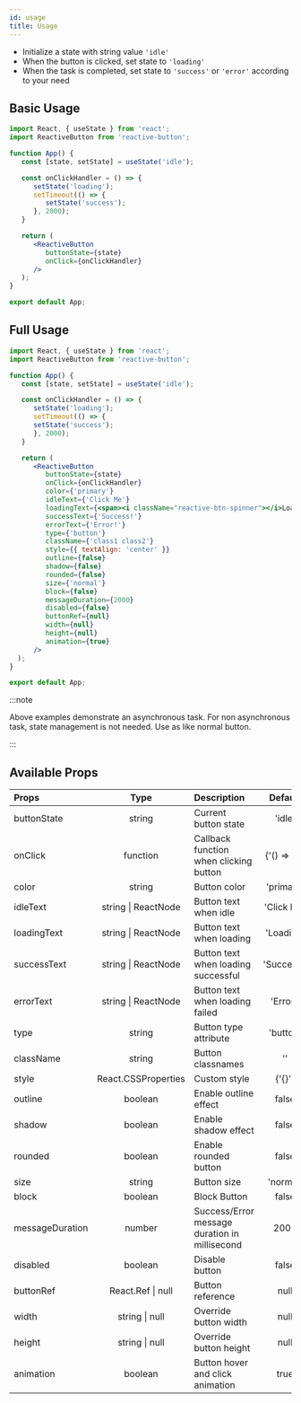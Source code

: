 ```yaml
---
id: usage
title: Usage
---
```


- Initialize a state with string value <code>'idle'</code>
- When the button is clicked, set state to <code>'loading'</code>
- When the task is completed, set state to <code>'success'</code> or <code>'error'</code> according to your need

## Basic Usage

```jsx 
import React, { useState } from 'react';
import ReactiveButton from 'reactive-button';

function App() {
   const [state, setState] = useState('idle');

   const onClickHandler = () => {
      setState('loading');
      setTimeout(() => {
         setState('success');
      }, 2000);
   }

   return (
      <ReactiveButton
         buttonState={state}
         onClick={onClickHandler}
      />
   );
}

export default App;
```

## Full Usage

```jsx 
import React, { useState } from 'react';
import ReactiveButton from 'reactive-button';

function App() {
   const [state, setState] = useState('idle');

   const onClickHandler = () => {
      setState('loading');
      setTimeout(() => {
      setState('success');
      }, 2000);
   }

   return (
      <ReactiveButton
         buttonState={state}
         onClick={onClickHandler}
         color={'primary'}
         idleText={'Click Me'}
         loadingText={<span><i className="reactive-btn-spinner"></i>Loading</span>}
         successText={'Success!'}
         errorText={'Error!'}
         type={'button'}
         className={'class1 class2'}
         style={{ textAlign: 'center' }}
         outline={false}
         shadow={false}
         rounded={false}
         size={'normal'}
         block={false}
         messageDuration={2000}
         disabled={false}
         buttonRef={null}
         width={null}
         height={null}
         animation={true}
      />
  );
}

export default App;
```

:::note

Above examples demonstrate an asynchronous task. For non asynchronous task, state management is not needed. Use as like normal button.

:::

## Available Props 

<div className="z-table-wrapper">
  <table>
   <thead>
      <tr>
         <th align="left">Props</th>
         <th align="center">Type</th>
         <th align="left">Description</th>
         <th align="center">Default</th>
      </tr>
   </thead>
   <tbody>
      <tr>
         <td align="left">buttonState</td>
         <td align="center">string</td>
         <td align="left">Current button state</td>
         <td align="center">'idle'</td>
      </tr>
      <tr>
         <td align="left">onClick</td>
         <td align="center">function</td>
         <td align="left">Callback function when clicking button</td>
         <td align="center"> {'() => {}'} </td>
      </tr>
      <tr>
         <td align="left">color</td>
         <td align="center">string</td>
         <td align="left">Button color</td>
         <td align="center">'primary'</td>
      </tr>
      <tr>
         <td align="left">idleText</td>
         <td align="center">string | ReactNode</td>
         <td align="left">Button text when idle</td>
         <td align="center">'Click Me'</td>
      </tr>
      <tr>
         <td align="left">loadingText</td>
         <td align="center">string | ReactNode</td>
         <td align="left">Button text when loading</td>
         <td align="center">'Loading'</td>
      </tr>
      <tr>
         <td align="left">successText</td>
         <td align="center">string | ReactNode</td>
         <td align="left">Button text when loading successful</td>
         <td align="center">'Success!'</td>
      </tr>
      <tr>
         <td align="left">errorText</td>
         <td align="center">string | ReactNode</td>
         <td align="left">Button text when loading failed</td>
         <td align="center">'Error!'</td>
      </tr>
      <tr>
         <td align="left">type</td>
         <td align="center">string</td>
         <td align="left">Button type attribute</td>
         <td align="center">'button'</td>
      </tr>
      <tr>
         <td align="left">className</td>
         <td align="center">string</td>
         <td align="left">Button classnames</td>
         <td align="center">''</td>
      </tr>
      <tr>
         <td align="left">style</td>
         <td align="center">React.CSSProperties</td>
         <td align="left">Custom style</td>
         <td align="center">{'{}'}</td>
      </tr>
      <tr>
         <td align="left">outline</td>
         <td align="center">boolean</td>
         <td align="left">Enable outline effect</td>
         <td align="center">false</td>
      </tr>
      <tr>
         <td align="left">shadow</td>
         <td align="center">boolean</td>
         <td align="left">Enable shadow effect</td>
         <td align="center">false</td>
      </tr>
      <tr>
         <td align="left">rounded</td>
         <td align="center">boolean</td>
         <td align="left">Enable rounded button</td>
         <td align="center">false</td>
      </tr>
      <tr>
         <td align="left">size</td>
         <td align="center">string</td>
         <td align="left">Button size</td>
         <td align="center">'normal'</td>
      </tr>
      <tr>
         <td align="left">block</td>
         <td align="center">boolean</td>
         <td align="left">Block Button</td>
         <td align="center">false</td>
      </tr>
      <tr>
         <td align="left">messageDuration</td>
         <td align="center">number</td>
         <td align="left">Success/Error message duration in millisecond</td>
         <td align="center">2000</td>
      </tr>
      <tr>
         <td align="left">disabled</td>
         <td align="center">boolean</td>
         <td align="left">Disable button</td>
         <td align="center">false</td>
      </tr>
      <tr>
         <td align="left">buttonRef</td>
         <td align="center">React.Ref | null</td>
         <td align="left">Button reference</td>
         <td align="center">null</td>
      </tr>
      <tr>
         <td align="left">width</td>
         <td align="center">string | null</td>
         <td align="left">Override button width</td>
         <td align="center">null</td>
      </tr>
      <tr>
         <td align="left">height</td>
         <td align="center">string | null</td>
         <td align="left">Override button height</td>
         <td align="center">null</td>
      </tr>
      <tr>
         <td align="left">animation</td>
         <td align="center">boolean</td>
         <td align="left">Button hover and click animation</td>
         <td align="center">true</td>
      </tr>
   </tbody>
</table>
</div>
